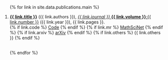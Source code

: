<div class="publications">
<ol reversed style="margin-left:-20px">

{% for link in site.data.publications.main %}

<li>
  <div class="col-sm-9">
      <div class="title"><a href="{{ link.pdf }}"><b>{{ link.title }}</b></a> ({{ link.authors }}), <a href="{{ link.doi }}"> <em>{{ link.journal }}</em> <b>{{ link.volume }}</b>:{{ link.number }}</a> ({{ link.year }}), {{ link.pages }}.
      </div>
    <div class="links">
      {% if link.code %} 
      <a href="{{ link.code }}" class="button" style="font-size:14px;">Code</a>
      {% endif %}
      {% if link.mr %} 
      <a href="{{ link.mr }}" class="button" style="font-size:14px;">MathSciNet</a>
      {% endif %}
      {% if link.arxiv %} 
      <a href="{{ link.arxiv }}" class="button" style="font-size:14px;">arXiv</a>
      {% endif %}
      {% if link.others %} 
      {{ link.others }}
      {% endif %}
    </div>
  </div>
</li>

<br>

{% endfor %}

</ol>
</div>

